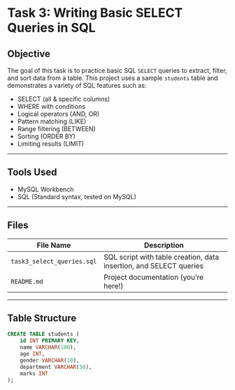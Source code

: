 # Task 3: Writing Basic SELECT Queries in SQL

## Objective
The goal of this task is to practice basic SQL `SELECT` queries to extract, filter, and sort data from a table. This project uses a sample `students` table and demonstrates a variety of SQL features such as:

- SELECT (all & specific columns)
- WHERE with conditions
- Logical operators (AND, OR)
- Pattern matching (LIKE)
- Range filtering (BETWEEN)
- Sorting (ORDER BY)
- Limiting results (LIMIT)

---

## Tools Used

- MySQL Workbench 
- SQL (Standard syntax, tested on MySQL)

---

## Files

| File Name                 | Description                            |
|--------------------------|----------------------------------------|
| `task3_select_queries.sql` | SQL script with table creation, data insertion, and SELECT queries |
| `README.md`              | Project documentation (you’re here!)  |

---

## Table Structure

```sql
CREATE TABLE students (
    id INT PRIMARY KEY,
    name VARCHAR(100),
    age INT,
    gender VARCHAR(10),
    department VARCHAR(50),
    marks INT
);
